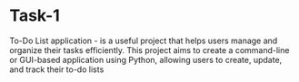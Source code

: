 # Task-1
To-Do List application - is a useful project that helps users manage and organize their tasks efficiently. This project aims to create a command-line or GUI-based application using Python, allowing users to create, update, and track their to-do lists
